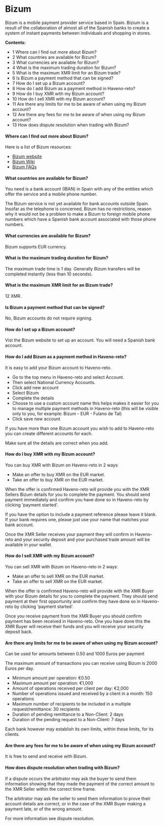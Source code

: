 # Bizum

Bizum is a mobile payment provider service based in Spain. Bizium is a result of the collaboration of almost all of the Spanish banks to create a system of instant payments between individuals and shopping in stores.

**Contents:**
- 1 Where can I find out more about Bizum?
- 2 What countries are available for Bizum?
- 3 What currencies are available for Bizum?
- 4 What is the maximum trading duration for Bizum?
- 5 What is the maximum XMR limit for an Bizum trade?
- 6 Is Bizum a payment method that can be signed?
- 7 How do I set up a Bizum account?
- 8 How do I add Bizum as a payment method in Haveno-reto?
- 9 How do I buy XMR with my Bizum account?
- 10 How do I sell XMR with my Bizum account?
- 11 Are there any limits for me to be aware of when using my Bizum account?
- 12 Are there any fees for me to be aware of when using my Bizum account?
- 13 How does dispute resolution when trading with Bizum?

#### Where can I find out more about Bizum?

Here is a list of Bizum resources:

- [Bizum website](https://bizum.es/)
- [Bizum Wiki](https://es.wikipedia.org/wiki/Bizum)
- [Bizum FAQs](https://es.wikipedia.org/wiki/Bizum)

#### What countries are available for Bizum?

You need is a bank account (IBAN) in Spain with any of the entities which offer the service and a mobile phone number.

The Bizum service is not yet available for bank accounts outside Spain. Insofar as the telephone is concerned, Bizum has no restrictions, reason why it would not be a problem to make a Bizum to foreign mobile phone numbers which have a Spanish bank account associated with those phone numbers.

#### What currencies are available for Bizum?

Bizum supports EUR currency.

#### What is the maximum trading duration for Bizum?

The maximum trade time is 1 day. Generally Bizum transfers will be completed instantly (less than 10 seconds).

#### What is the maximum XMR limit for an Bizum trade?

12 XMR.

#### Is Bizum a payment method that can be signed?

No, Bizum accounts do not require signing.

#### How do I set up a Bizum account?

Vist the Bizum website to set up an account. You will need a Spanish bank account.

#### How do I add Bizum as a payment method in Haveno-reto?

It is easy to add your Bizum account to Haveno-reto.

- Go to the top menu in Haveno-reto and select Account.
- Then select National Currency Accounts.
- Click add new account
- Select Bizum
- Complete the details
- Choose to use a custom account name this helps makes it easier for you to manage multiple payment methods in Haveno-reto (this will be visible only to you, for example: Bizum - EUR - Fulano de Tal)
- Click save new account

If you have more than one Bizum account you wish to add to Haveno-reto you can create different accounts for each.

Make sure all the details are correct when you add.

#### How do I buy XMR with my Bizum account?

You can buy XMR with Bizum on Haveno-reto in 2 waysː

- Make an offer to buy XMR on the EUR market.
- Take an offer to buy XMR on the EUR market.

When the offer is confirmed Haveno-reto will provide you with the XMR Sellers Bizum details for you to complete the payment. You should send payment immediately and confirm you have done so in Haveno-reto by clicking 'payment started'.

If you have the option to include a payment reference please leave it blank. If your bank requires one, please just use your name that matches your bank account.

Once the XMR Seller receives your payment they will confirm in Haveno-reto and your security deposit and your purchased trade amount will be available in your wallet.

#### How do I sell XMR with my Bizum account?

You can sell XMR with Bizum on Haveno-reto in 2 waysː

- Make an offer to sell XMR on the EUR market.
- Take an offer to sell XMR on the EUR market.

When the offer is confirmed Haveno-reto will provide with the XMR Buyer with your Bizum details for you to complete the payment. They should send payment at their first opportunity and confirm they have done so in Haveno-reto by clicking 'payment started'.

Once you receive payment from the XMR Buyer you should confirm payment has been received in Haveno-reto. One you have done this the XMR Buyer will receive their funds and you will receive your security deposit back.

#### Are there any limits for me to be aware of when using my Bizum account?

Can be used for amounts between 0.50 and 1000 Euros per payment

The maximum amount of transactions you can receive using Bizum is 2000 Euros per day.

- Minimum amount per operation: €0.50
- Maximum amount per operation: €1,000
- Amount of operations received per client per day: €2,000
- Number of operations issued and received by a client in a month: 150 operations
- Maximum number of recipients to be included in a multiple request/remittance: 30 recipients
- Duration of pending remittance to a Non-Client: 2 days
- Duration of the pending request to a Non-Client: 7 days

Each bank however may establish its own limits, within these limits, for its clients.

#### Are there any fees for me to be aware of when using my Bizum account?

It is free to send and receive with Bizum.

#### How does dispute resolution when trading with Bizum?

If a dispute occurs the arbitrator may ask the buyer to send them information showing that they made the payment of the correct amount to the XMR Seller within the correct time frame.

The arbitrator may ask the seller to send them information to prove their account details are correct, or in the case of the XMR Buyer making a payment late, or of the wrong amount.

For more information see dispute resolution. 
